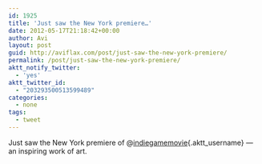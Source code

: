 ```yaml
---
id: 1925
title: 'Just saw the New York premiere…'
date: 2012-05-17T21:18:42+00:00
author: Avi
layout: post
guid: http://aviflax.com/post/just-saw-the-new-york-premiere/
permalink: /post/just-saw-the-new-york-premiere/
aktt_notify_twitter:
  - 'yes'
aktt_twitter_id:
  - "203293500513599489"
categories:
  - none
tags:
  - tweet
---
```

Just saw the New York premiere of @[indiegamemovie](http://twitter.com/indiegamemovie){.aktt_username} — an inspiring work of art.